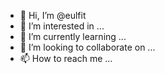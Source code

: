 - 👋 Hi, I’m @eulfit
- 👀 I’m interested in ...
- 🌱 I’m currently learning ...
- 💞️ I’m looking to collaborate on ...
- 📫 How to reach me ...

<!---
eulfit/eulfit is a ✨ special ✨ repository because its `README.md` (this file) appears on your GitHub profile.
You can click the Preview link to take a look at your changes.
--->
